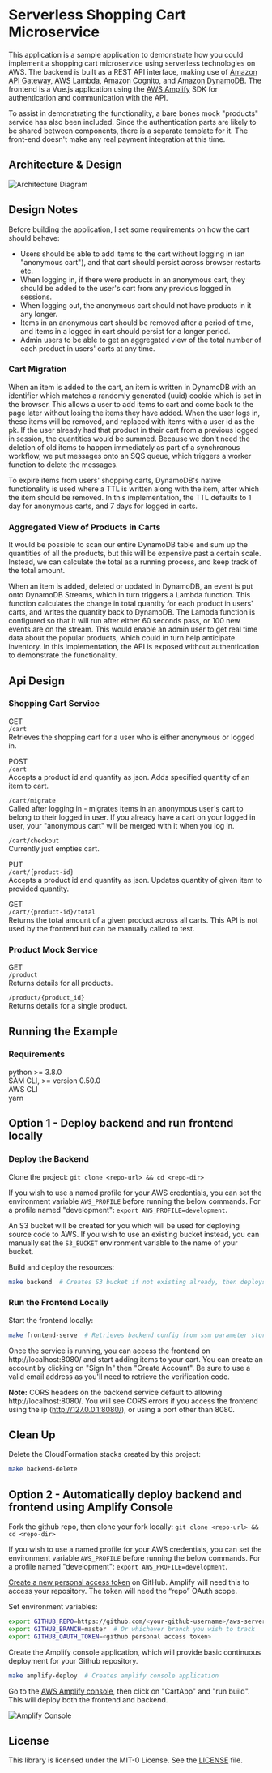 # Serverless Shopping Cart Microservice

This application is a sample application to demonstrate how you could implement a shopping cart microservice using serverless technologies on AWS. The backend is built as a REST API interface, making use of [Amazon API Gateway](https://aws.amazon.com/api-gateway/), [AWS Lambda](https://aws.amazon.com/lambda/), [Amazon Cognito](https://aws.amazon.com/cognito/), and [Amazon DynamoDB](https://aws.amazon.com/dynamodb/). The frontend is a Vue.js application using the [AWS Amplify](https://aws-amplify.github.io/) SDK for authentication and communication with the API.

To assist in demonstrating the functionality, a bare bones mock "products" service has also been included. Since the authentication parts are likely to be shared between components, there is a separate template for it. The front-end doesn't make any real payment integration at this time.

## Architecture & Design

![Architecture Diagram](./images/architecture.png)

## Design Notes

Before building the application, I set some requirements on how the cart should behave:

- Users should be able to add items to the cart without logging in (an "anonymous cart"), and that cart should persist across browser restarts etc.
- When logging in, if there were products in an anonymous cart, they should be added to the user's cart from any previous logged in sessions.
- When logging out, the anonymous cart should not have products in it any longer.
- Items in an anonymous cart should be removed after a period of time, and items in a logged in cart should persist for a longer period.
- Admin users to be able to get an aggregated view of the total number of each product in users' carts at any time.

### Cart Migration

When an item is added to the cart, an item is written in DynamoDB with an identifier which matches a randomly generated (uuid) cookie which is set in the browser. This allows a user to add items to cart and come back to the page later without losing the items they have added. When the user logs in, these items will be removed, and replaced with items with a user id as the pk. If the user already had that product in their cart from a previous logged in session, the quantities would be summed. Because we don't need the deletion of old items to happen immediately as part of a synchronous workflow, we put messages onto an SQS queue, which triggers a worker function to delete the messages.  

To expire items from users' shopping carts, DynamoDB's native functionality is used where a TTL is written along with the item, after which the item should be removed. In this implementation, the TTL defaults to 1 day for anonymous carts, and 7 days for logged in carts.  

### Aggregated View of Products in Carts

It would be possible to scan our entire DynamoDB table and sum up the quantities of all the products, but this will be expensive past a certain scale. Instead, we can calculate the total as a running process, and keep track of the total amount.  

When an item is added, deleted or updated in DynamoDB, an event is put onto DynamoDB Streams, which in turn triggers a Lambda function. This function calculates the change in total quantity for each product in users' carts, and writes the quantity back to DynamoDB. The Lambda function is configured so that it will run after either 60 seconds pass, or 100 new events are on the stream. This would enable an admin user to get real time data about the popular products, which could in turn help anticipate inventory. In this implementation, the API is exposed without authentication to demonstrate the functionality.  


## Api Design

### Shopping Cart Service

GET  
`/cart`  
Retrieves the shopping cart for a user who is either anonymous or logged in.  

POST  
`/cart`  
Accepts a product id and quantity as json. Adds specified quantity of an item to cart.  

`/cart/migrate`  
Called after logging in - migrates items in an anonymous user's cart to belong to their logged in user. If you already have a cart on your logged in user, your "anonymous cart" will be merged with it when you log in.

`/cart/checkout`  
Currently just empties cart.

PUT  
`/cart/{product-id}`  
Accepts a product id and quantity as json. Updates quantity of given item to provided quantity.  

GET  
`/cart/{product-id}/total`  
Returns the total amount of a given product across all carts. This API is not used by the frontend but can be manually called to test.  

### Product Mock Service

GET  
`/product`  
Returns details for all products.  

`/product/{product_id}`  
Returns details for a single product.  

## Running the Example

### Requirements

python >= 3.8.0  
SAM CLI, >= version 0.50.0  
AWS CLI  
yarn  

## Option 1 - Deploy backend and run frontend locally
### Deploy the Backend

Clone the project: `git clone <repo-url> && cd <repo-dir>`

If you wish to use a named profile for your AWS credentials, you can set the environment variable `AWS_PROFILE` before running the below commands. For a profile named "development": `export AWS_PROFILE=development`.  

An S3 bucket will be created for you which will be used for deploying source code to AWS. If you wish to use an existing bucket instead, you can manually set the `S3_BUCKET` environment variable to the name of your bucket.  

Build and deploy the resources:  
``` bash
make backend  # Creates S3 bucket if not existing already, then deploys CloudFormation stacks for authentication, a product mock service and the shopping cart service.  
```

### Run the Frontend Locally

Start the frontend locally:  
``` bash
make frontend-serve  # Retrieves backend config from ssm parameter store to a .env file, then starts service.  
```

Once the service is running, you can access the frontend on http://localhost:8080/ and start adding items to your cart. You can create an account by clicking on "Sign In" then "Create Account". Be sure to use a valid email address as you'll need to retrieve the verification code.

**Note:** CORS headers on the backend service default to allowing http://localhost:8080/. You will see CORS errors if you access the frontend using the ip (http://127.0.0.1:8080/), or using a port other than 8080.  

## Clean Up
Delete the CloudFormation stacks created by this project:
``` bash
make backend-delete
```

## Option 2 - Automatically deploy backend and frontend using Amplify Console

Fork the github repo, then clone your fork locally: `git clone <repo-url> && cd <repo-dir>`

If you wish to use a named profile for your AWS credentials, you can set the environment variable `AWS_PROFILE` before running the below commands. For a profile named "development": `export AWS_PROFILE=development`.  

[Create a new personal access token](https://help.github.com/en/articles/creating-a-personal-access-token-for-the-command-line) on GitHub. 
Amplify will need this to access your repository. The token will need the “repo” OAuth scope.

Set environment variables:
```bash
export GITHUB_REPO=https://github.com/<your-github-username>/aws-serverless-shopping-cart
export GITHUB_BRANCH=master  # Or whichever branch you wish to track
export GITHUB_OAUTH_TOKEN=<github personal access token>
```

Create the Amplify console application, which will provide basic continuous deployment for your Github repository.  

``` bash
make amplify-deploy  # Creates amplify console application
```

Go to the [AWS Amplify console](https://console.aws.amazon.com/amplify/home), then click on "CartApp" and "run build". 
This will deploy both the frontend and backend.  

![Amplify Console](./images/AmplifyConsoleScreen.png)


## License

This library is licensed under the MIT-0 License. See the [LICENSE](LICENSE) file.  
